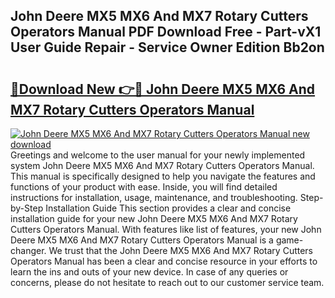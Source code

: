 ## John Deere MX5 MX6 And MX7 Rotary Cutters Operators Manual PDF Download Free - Part-vX1 User Guide Repair - Service Owner Edition Bb2on

# <h2><a href="http://bc47715.oget.top/?id=John+Deere+MX5+MX6+And+MX7+Rotary+Cutters+Operators+Manual">🔗Download New 👉🔴 John Deere MX5 MX6 And MX7 Rotary Cutters Operators Manual</a></h2>

[![John Deere MX5 MX6 And MX7 Rotary Cutters Operators Manual new download](https://i.imgur.com/5g1atiW.png)](http://bc47715.oget.top/?id=John+Deere+MX5+MX6+And+MX7+Rotary+Cutters+Operators+Manual)
Greetings and welcome to the user manual for your newly implemented system John Deere MX5 MX6 And MX7 Rotary Cutters Operators Manual. This manual is specifically designed to help you navigate the features and functions of your product with ease. Inside, you will find detailed instructions for installation, usage, maintenance, and troubleshooting. Step-by-Step Installation Guide This section provides a clear and concise installation guide for your new John Deere MX5 MX6 And MX7 Rotary Cutters Operators Manual. With features like list of features, your new John Deere MX5 MX6 And MX7 Rotary Cutters Operators Manual is a game-changer. We trust that the John Deere MX5 MX6 And MX7 Rotary Cutters Operators Manual has been a clear and concise resource in your efforts to learn the ins and outs of your new device. In case of any queries or concerns, please do not hesitate to reach out to our customer service team.
